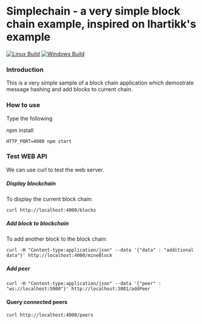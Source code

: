 # Simplechain - a very simple block chain example, inspired on lhartikk's example

  [![Linux Build][travis-image]][travis-url]
  [![Windows Build][appveyor-image]][appveyor-url]

### Introduction

This is a very simple sample of a block chain application which demostrate message hashing and add blocks to current chain.

### How to use

Type the following

npm install

```
HTTP_PORT=4000 npm start
```

### Test WEB API

We can use curl to test the web server.

##### Display blockchain
To display the current block chain:
```
curl http://localhost:4000/blocks
```
##### Add block to blockchain
To add another block to the block chain:
```
curl -H "Content-type:application/json" --data '{"data" : "additional data"}' http://localhost:4000/mineBlock
```
##### Add peer
```
curl -H "Content-type:application/json" --data '{"peer" : "ws://localhost:5000"}' http://localhost:3001/addPeer
```
#### Query connected peers
```
curl http://localhost:4000/peers
```

[travis-image]: https://img.shields.io/travis/expressjs/express/master.svg?label=linux
[travis-url]: https://travis-ci.org/expressjs/express
[appveyor-image]: https://img.shields.io/appveyor/ci/dougwilson/express/master.svg?label=windows
[appveyor-url]: https://ci.appveyor.com/project/dougwilson/express